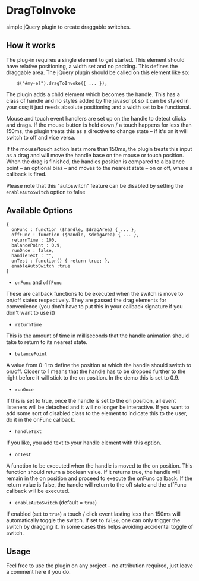 # DragToInvoke #
simple jQuery plugin to create draggable switches.

## How it works ##

The plug-in requires a single element to get started. This element should have relative positioning, a width set and no padding. This defines the draggable area.
The jQuery plugin should be called on this element like so:

		$("#my-el").dragToInvoke({ ... });

The plugin adds a child element which becomes the handle. This has a class of handle and no styles added by the javascript so it can be styled in your css; it just needs absolute positioning and a width set to be functional.

Mouse and touch event handlers are set up on the handle to detect clicks and drags. If the mouse button is held down / a touch happens for less than 150ms, the plugin treats this as a directive to change state – if it's on it will switch to off and vice versa.

If the mouse/touch action lasts more than 150ms, the plugin treats this input as a drag and will move the handle base on the mouse or touch position. When the drag is finished, the handles position is compared to a balance point – an optional bias – and moves to the nearest state – on or off, where a callback is fired.

Please note that this "autoswitch" feature can be disabled by setting the `enableAutoSwitch` option to false

## Available Options ##

    {
      onFunc : function ($handle, $dragArea) { ... },
      offFunc : function ($handle, $dragArea) { ... },
      returnTime : 100,
      balancePoint : 0.9,
      runOnce : false,
      handleText : "",
      onTest : function() { return true; },
      enableAutoSwitch :true
    }

* `onFunc` and `offFunc`

These are callback functions to be executed when the switch is move to on/off states respectively. They are passed the drag elements for convenience (you don't have to put this in your callback signature if you don't want to use it)

* `returnTime`

This is the amount of time in milliseconds that the handle animation should take to return to its nearest state.

* `balancePoint`

A value from 0–1 to define the position at which the handle should switch to on/off. Closer to 1 means that the handle has to be dropped further to the right before it will stick to the on position. In the demo this is set to 0.9.

* `runOnce`

If this is set to true, once the handle is set to the on position, all event listeners will be detached and it will no longer be interactive. If you want to add some sort of disabled class to the element to indicate this to the user, do it in the onFunc callback.

* `handleText`

If you like, you add text to your handle element with this option.

* `onTest`

A function to be executed when the handle is moved to the on position. This function should return a boolean value. If it returns true, the handle will remain in the on position and proceed to execute the onFunc callback. If the return value is false, the handle will return to the off state and the offFunc callback will be executed.

* `enableAutoSwitch` (default = `true`)

If enabled (set to `true`) a touch / click event lasting less than 150ms will automatically toggle the switch. If set to `false`, one can only trigger the switch by dragging it. In some cases this helps avoiding accidental toggle of switch.

## Usage ##
Feel free to use the plugin on any project – no attribution required, just leave a comment here if you do.
